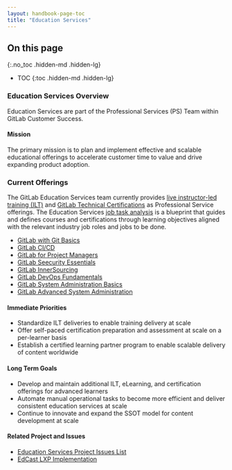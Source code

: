 ```yaml
---
layout: handbook-page-toc
title: "Education Services"
---
```


## On this page
{:.no_toc .hidden-md .hidden-lg}

- TOC
{:toc .hidden-md .hidden-lg}

### Education Services Overview
Education Services are part of the Professional Services (PS) Team within GitLab Customer Success. 

#### Mission

The primary mission is to plan and implement effective and scalable educational offerings to accelerate customer time to value and drive expanding product adoption. 

### Current Offerings

The GitLab Education Services team currently provides [live instructor-led training (ILT)](https://about.gitlab.com/services/education/) and [GitLab Technical Certifications](https://about.gitlab.com/handbook/customer-success/professional-services-engineering/gitlab-technical-certifications/) as Professional Service offerings. The Education Services [job task analysis](https://docs.google.com/spreadsheets/d/114yAXzzUi3bKoOcN6zG4tOZ5I_-SmPU9luO8Ylp5XRI/edit?usp=sharing) is a blueprint that guides and defines courses and certifications through learning objectives aligned with the relevant industry job roles and jobs to be done. 

- [GitLab with Git Basics](https://about.gitlab.com/services/education/gitlab-basics/)
- [GitLab CI/CD](https://about.gitlab.com/services/education/gitlab-ci/)
- [GitLab for Project Managers](https://about.gitlab.com/services/education/pm/)
- [GitLab Seecurity Essentials](https://about.gitlab.com/services/education/security-essentials/)
- [GitLab InnerSourcing](https://about.gitlab.com/services/education/innersourcing-course/)
- [GitLab DevOps Fundamentals](https://about.gitlab.com/services/education/devops-fundamentals/)
- [GitLab System Administration Basics](https://about.gitlab.com/services/education/admin/)
- [GitLab Advanced System Administration](https://about.gitlab.com/services/education/adv-admin/)

#### Immediate Priorities

- Standardize ILT deliveries to enable training delivery at scale 
- Offer self-paced certification preparation and assessment at scale on a per-learner basis
- Establish a certified learning partner program to enable scalable delivery of content worldwide


#### Long Term Goals

- Develop and maintain additional ILT, eLearning, and certification offerings for advanced learners
- Automate manual operational tasks to become more efficient and deliver consistent education services at scale
- Continue to innovate and expand the SSOT model for content development at scale


#### Related Project and Issues
- [Education Services Project Issues List](https://gitlab.com/gitlab-com/sales-team/professional-services/education-services/issues)
- [EdCast LXP Implementation](https://gitlab.com/groups/gitlab-com/-/epics/918)
